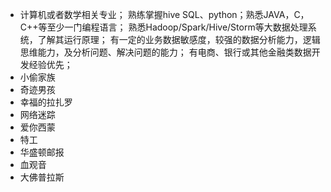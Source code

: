 - 计算机或者数学相关专业； 
  熟练掌握hive SQL、python；熟悉JAVA，C，C++等至少一门编程语言； 
  熟悉Hadoop/Spark/Hive/Storm等大数据处理系统，了解其运行原理； 
  有一定的业务数据敏感度，较强的数据分析能力，逻辑思维能力，及分析问题、解决问题的能力； 
  有电商、银行或其他金融类数据开发经验优先；           
- 小偷家族
- 奇迹男孩
- 幸福的拉扎罗
- 网络迷踪
- 爱你西蒙
- 特工
- 华盛顿邮报
- 血观音
- 大佛普拉斯